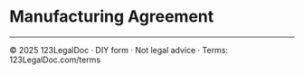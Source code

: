 # Manufacturing Agreement

---

© 2025 123LegalDoc · DIY form · Not legal advice · Terms: 123LegalDoc.com/terms
